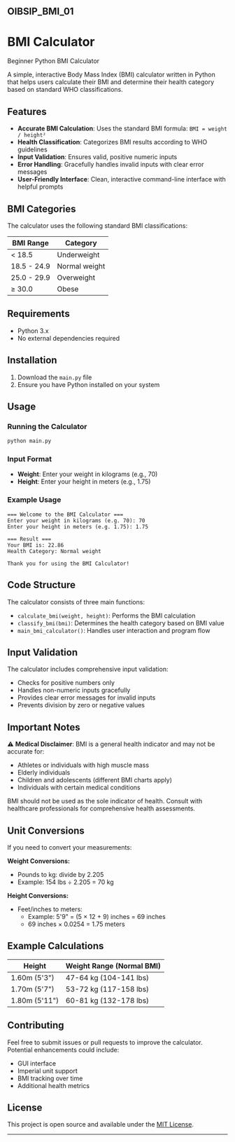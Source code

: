 ## OIBSIP_BMI_01
# BMI Calculator
Beginner Python BMI Calculator

A simple, interactive Body Mass Index (BMI) calculator written in Python that helps users calculate their BMI and determine their health category based on standard WHO classifications.

## Features

- **Accurate BMI Calculation**: Uses the standard BMI formula: `BMI = weight / height²`
- **Health Classification**: Categorizes BMI results according to WHO guidelines
- **Input Validation**: Ensures valid, positive numeric inputs
- **Error Handling**: Gracefully handles invalid inputs with clear error messages
- **User-Friendly Interface**: Clean, interactive command-line interface with helpful prompts

## BMI Categories

The calculator uses the following standard BMI classifications:

| BMI Range | Category |
|-----------|----------|
| < 18.5 | Underweight |
| 18.5 - 24.9 | Normal weight |
| 25.0 - 29.9 | Overweight |
| ≥ 30.0 | Obese |

## Requirements

- Python 3.x
- No external dependencies required

## Installation

1. Download the `main.py` file
2. Ensure you have Python installed on your system

## Usage

### Running the Calculator

```bash
python main.py
```

### Input Format

- **Weight**: Enter your weight in kilograms (e.g., 70)
- **Height**: Enter your height in meters (e.g., 1.75)

### Example Usage

```
=== Welcome to the BMI Calculator ===
Enter your weight in kilograms (e.g. 70): 70
Enter your height in meters (e.g. 1.75): 1.75

=== Result ===
Your BMI is: 22.86
Health Category: Normal weight

Thank you for using the BMI Calculator!
```

## Code Structure

The calculator consists of three main functions:

- `calculate_bmi(weight, height)`: Performs the BMI calculation
- `classify_bmi(bmi)`: Determines the health category based on BMI value
- `main_bmi_calculator()`: Handles user interaction and program flow

## Input Validation

The calculator includes comprehensive input validation:

- Checks for positive numbers only
- Handles non-numeric inputs gracefully
- Provides clear error messages for invalid inputs
- Prevents division by zero or negative values

## Important Notes

⚠️ **Medical Disclaimer**: BMI is a general health indicator and may not be accurate for:
- Athletes or individuals with high muscle mass
- Elderly individuals
- Children and adolescents (different BMI charts apply)
- Individuals with certain medical conditions

BMI should not be used as the sole indicator of health. Consult with healthcare professionals for comprehensive health assessments.

## Unit Conversions

If you need to convert your measurements:

**Weight Conversions:**
- Pounds to kg: divide by 2.205
- Example: 154 lbs ÷ 2.205 = 70 kg

**Height Conversions:**
- Feet/inches to meters: 
  - Example: 5'9" = (5 × 12 + 9) inches = 69 inches
  - 69 inches × 0.0254 = 1.75 meters

## Example Calculations

| Height | Weight Range (Normal BMI) |
|--------|---------------------------|
| 1.60m (5'3") | 47-64 kg (104-141 lbs) |
| 1.70m (5'7") | 53-72 kg (117-158 lbs) |
| 1.80m (5'11") | 60-81 kg (132-178 lbs) |

## Contributing

Feel free to submit issues or pull requests to improve the calculator. Potential enhancements could include:

- GUI interface
- Imperial unit support
- BMI tracking over time
- Additional health metrics

## License

This project is open source and available under the [MIT License](LICENSE).

---
